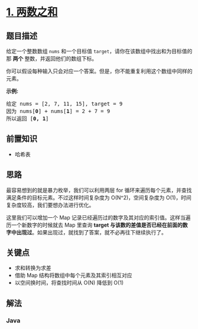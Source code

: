 # [1. 两数之和](https://leetcode-cn.com/problems/two-sum)

## 题目描述

<!-- 这里写题目描述 -->
<p>给定一个整数数组 <code>nums</code>&nbsp;和一个目标值 <code>target</code>，请你在该数组中找出和为目标值的那&nbsp;<strong>两个</strong>&nbsp;整数，并返回他们的数组下标。</p>

<p>你可以假设每种输入只会对应一个答案。但是，你不能重复利用这个数组中同样的元素。</p>

<p><strong>示例:</strong></p>

<pre>给定 nums = [2, 7, 11, 15], target = 9
因为 nums[<strong>0</strong>] + nums[<strong>1</strong>] = 2 + 7 = 9
所以返回 [<strong>0, 1</strong>]
</pre>

## 前置知识

- 哈希表

## 思路

最容易想到的就是暴力枚举，我们可以利用两层 for 循环来遍历每个元素，并查找满足条件的目标元素。不过这样时间复杂度为 O(N^2)，空间复杂度为 O(1)，时间复杂度较高，我们要想办法进行优化。

这里我们可以增加一个 Map 记录已经遍历过的数字及其对应的索引值。这样当遍历一个新数字的时候就去 Map 里查询 **target 与该数的差值是否已经在前面的数字中出现过**。如果出现过，就找到了答案，就不必再往下继续执行了。

## 关键点

- 求和转换为求差
- 借助 Map 结构将数组中每个元素及其索引相互对应
- 以空间换时间，将查找时间从 O(N) 降低到 O(1)

## 解法

<!-- 这里可写通用的实现逻辑 -->

<!-- tabs:start -->

### **Java**

<!-- 这里可写当前语言的特殊实现逻辑 -->

```java

```

<!-- tabs:end -->
